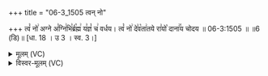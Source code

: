 +++
title = "06-3_1505 त्वन् नो"

+++
त्वं꣡ नो꣢ अग्ने अ꣣ग्नि꣢भि꣣र्ब्र꣡ह्म꣢ य꣣ज्ञं꣡ च꣢ वर्धय। त्वं꣡ नो꣢ दे꣣व꣡ता꣢तये रा꣣यो꣡ दाना꣢꣯य चोदय ॥ 06-3:1505 ॥ ॥6 (डि)॥ [धा. 18 । उ 3 । स्व. 3।]

<details><summary>मूलम् (VC)</summary>

त्वं꣡ नो꣢ अग्ने अ꣣ग्नि꣢भि꣣र्ब्र꣡ह्म꣢ य꣣ज्ञं꣡ च꣢ वर्धय । त्वं꣡ नो꣢ दे꣣व꣡ता꣢तये रा꣣यो꣡ दाना꣢꣯य चोदय ॥१५०५॥
</details>

<details><summary>विस्वर-मूलम् (VC)</summary>

त्वं नो अग्ने अग्निभिर्ब्रह्म यज्ञं च वर्धय । त्वं नो देवतातये रायो दानाय चोदय ॥१५०५॥
</details>